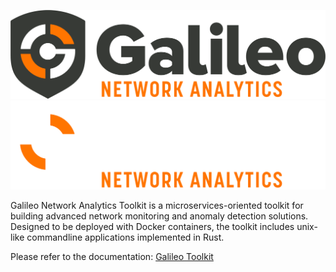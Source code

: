![galileo](gnat-light.png#gh-light-mode-only)
![galileo](gnat-dark.png#gh-dark-mode-only)

Galileo Network Analytics Toolkit is a microservices-oriented toolkit for building advanced network monitoring and anomaly detection solutions. Designed to be deployed with Docker containers, the toolkit includes unix-like commandline applications implemented in Rust.  

Please refer to the documentation: [Galileo Toolkit](https://galileotoolkit.org/)

